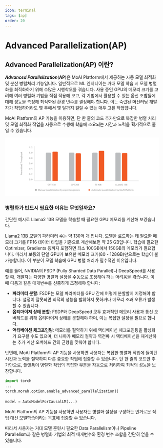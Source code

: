 ```yaml
---
icon: terminal
tags: [ap]
order: 20
---
```


# Advanced Parallelization(AP)

## Advanced Parallelization(AP) 이란?

***Advanced Parallelization***(**AP**)은 MoAI Platform에서 제공하는 자동 모델 최적화 및 분산 병렬처리 기능입니다. 일반적으로 ML 엔지니어는 거대 모델 학습 시 모델 병렬화를 최적화하기 위해 수많은 시행착오를 겪습니다. 사용 중인 GPU의 메모리 크기를 고려해 여러 병렬화 기법을 직접 적용해 보고, 각 기법에서 활용할 수 있는 옵션 조합들에 대해 성능을 측정해 최적화된 환경 변수를 결정해야 합니다. 이는 숙련된 머신러닝 개발자가 작업하더라도 몇 주에서 몇 달까지 걸릴 수 있는 매우 고된 작업입니다.

MoAI Platform의 AP 기능을 이용하면, 단 한 줄의 코드 추가만으로 복잡한 병렬 처리 및 모델 최적화 작업을 자동으로 수행해 학습에 소요되는 시간과 노력을 획기적으로 줄일 수 있습니다.

![학습 throughput: MoAI 플랫폼의 AP 기능 적용한 최적화 vs 숙련된 엔지니어의 한 달 간의 최적화 ](/overview/img_ov/ap_1.png)

### 병렬화가 반드시 필요한 이유는 무엇일까요?

간단한 예시로 Llama2 13B 모델을 학습할 때 필요한 GPU 메모리를 계산해 보겠습니다.

Llama2 13B 모델의 파라미터 수는 약 130억 개 입니다. 모델을 로드하는 데 필요한 메모리 크기를 FP16 데이터 타입을 기준으로 계산해보면 약 25 GB입니다. 학습에 필요한 Optimizer, Gradients 등까지 포함하면 최소 100GB에서 150GB의 메모리가 필요합니다.
따라서 보통의 단일 GPU가 보유한 메모리 크기(80 - 128GB)만으로는 학습이 불가능합니다. 이 부분이 모델 학습에 GPU 병렬 처리가 필수적인 이유입니다. 

예를 들어, NVIDIA의 FSDP (Fully Sharded Data Parallel)나 DeepSpeed를 사용할 때, 개발자는 다양한 병렬화 설정을 수동으로 조정해야 하는 어려움을 겪습니다. 이 때 다음과 같은 매개변수를 신중하게 조정해야 합니다:

- **파라미터 분할**: FSDP는 모델 파라미터를 GPU 간에 어떻게 분할할지 지정해야 합니다. 설정이 잘못되면 최적의 성능을 발휘하지 못하거나 메모리 초과 오류가 발생할 수 있습니다.
- **옵티마이저 상태 분할**: FSDP와 DeepSpeed 모두 효과적인 메모리 사용과 통신 오버헤드를 위해 옵티마이저 상태를 분할해야 하며, 이는 복잡한 설정을 필요로 합니다.
- **액티베이션 체크포인팅**: 메모리를 절약하기 위해 액티베이션 체크포인팅을 활성화가 요구될 수도 있으며, 더 나아가 메모리 절약과 역전파 시 액티베이션을 재계산하는 추가 계산 오버헤드 간의 균형을 맞춰야 합니다.

반면에, MoAI Platform의 AP 기능을 사용하면 사용자는 복잡한 병렬화 작업에 들이던 시간과 노력을 절약하여 다른 중요한 작업에 집중할 수 있습니다. 단 한 줄의 코드만 추가만으로, 플랫폼이 병렬화 작업의 복잡한 부분을 자동으로 처리하여 최적의 성능을 보장합니다.

```python
import torch
...
torch.moreh.option.enable_advanced_parallelization()

model = AutoModelForCausalLM(...) 
```

MoAI Platform의 AP 기능을 사용하면 사용자는 병렬화 설정을 구성하는 번거로운 작업 대신 모델학습이라는 목표에 집중할 수 있습니다.

따라서 사용자는 거대 모델 훈련시 필요한 Data Parallelism이나 Pipeline Parallelism과 같은 병렬화 기법의 최적 매개변수와 환경 변수 조합을 간단히 얻을 수 있습니다.
